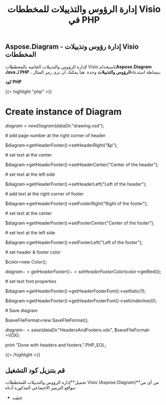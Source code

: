 ﻿---
title: إدارة الرؤوس والتذييلات للمخططات Visio في PHP
type: docs
weight: 10
url: /ar/java/manage-headers-and-footers-of-the-visio-diagrams-in-php/
---
## **Aspose.Diagram - إدارة رؤوس وتذييلات Visio المخططات**
 لإدارة الرؤوس والتذييلات الخاصة بالمخططات Visio باستخدام**Aspose.Diagram Java لـ PHP** ، ببساطة استدعاء**الرؤوس والتذييلات** وحدة. هنا يمكنك أن ترى رمز المثال.

**كود PHP**

{{< highlight "php" >}}

 # Create instance of Diagram

$diagram=new Diagram($dataDir."drawing.vsd");

\# add page number at the right corner of header

$diagram->getHeaderFooter()->setHeaderRight("&p");

\# set text at the center

$diagram->getHeaderFooter()->setHeaderCenter("Center of the header");

\# set text at the left side

$diagram->getHeaderFooter()->setHeaderLeft("Left of the header");

\# add text at the right corner of footer

$diagram->getHeaderFooter()->setFooterRight("Right of the footer");

\# set text at the center

$diagram->getHeaderFooter()->setFooterCenter("Center of the footer");

\# set text at the left side

$diagram->getHeaderFooter()->setFooterLeft("Left of the footer");

\# set header & footer color

$color=new Color();

$diagram->getHeaderFooter()->setHeaderFooterColor($color->getRed());

\# set text font properties

$diagram->getHeaderFooter()->getHeaderFooterFont()->setItalic(1);

$diagram->getHeaderFooter()->getHeaderFooterFont()->setUnderline(0);

\# Save diagram

$saveFileFormat=new SaveFileFormat();

$diagram->save($dataDir."HeadersAndFooters.vdx", $saveFileFormat->VDX);

print "Done with headers and footers.".PHP_EOL;

{{< /highlight >}}
## **قم بتنزيل كود التشغيل**
 تحميل**إدارة الرؤوس والتذييلات للمخططات Visio (Aspose.Diagram)**من أي من مواقع الترميز الاجتماعي المذكورة أدناه:

- [جيثب](https://github.com/asposediagram/Aspose.Diagram-for-Java/blob/master/Plugins/Aspose_Diagram_Java_for_PHP/src/aspose/diagram/WorkingwithHeadersandFooters/HeadersAndFooters.php)

